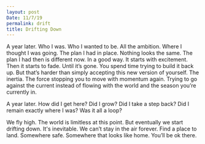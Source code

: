```yaml
---
layout: post
Date: 11/7/19
permalink: drift
title: Drifting Down
---
```


A year later. Who I was. Who I wanted to be. All the ambition. Where I thought I was going. The plan I had in place. Nothing looks the same. The plan I had then is different now. In a good way. It starts with excitement. Then it starts to fade. Until it’s gone. You spend time trying to build it back up. But that’s harder than simply accepting this new version of yourself. The inertia. The force stopping you to move with momentum again. Trying to go against the current instead of flowing with the world and the season you’re currently in.

A year later. How did I get here? Did I grow? Did I take a step back? Did I remain exactly where I was? Was it all a loop?

We fly high. The world is limitless at this point. But eventually we start drifting down. It's inevitable. We can’t stay in the air forever. Find a place to land. Somewhere safe. Somewhere that looks like home. You’ll be ok there.